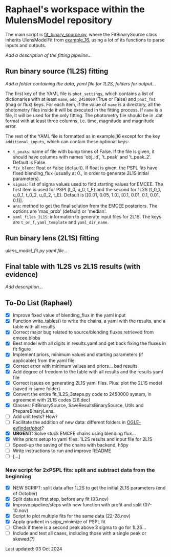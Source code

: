 # Raphael's workspace within the MulensModel repository

The main script is [fit_binary_source.py](https://github.com/rapoliveira/MulensModel/blob/develop/exploring_MulensModel/fit_binary_source.py), where the FitBinarySource class inherits UlensModelFit from [example_16](https://github.com/rapoliveira/MulensModel/blob/develop/examples/example_16/ulens_model_fit.py), using a lot of its functions to parse inputs and outputs.

*Add a description of the fitting pipeline...*

## Run binary source (1L2S) fitting

*Add a folder containing the data, yaml file for 1L2S, folders for output...*

The first key of the YAML file is `phot_settings`, which contains a list of dictionaries with at least `name`, `add_2450000` (True or False) and `phot_fmt` (mag or flux) keys.
For each item, if the value of `name` is a directory, all the photometry files inside it will be executed in the fitting process.
If `name` is a file, it will be used for the only fitting.
The photometry file should be in .dat format with at least three columns, i.e. time, magnitude and magnitude error.

The rest of the YAML file is formatted as in example_16 except for the key `additional_inputs`, which can contain these optional keys:
- `t_peaks`: name of file with bump times of False. If the file is given, it should have columns with names 'obj_id', 't_peak' and 't_peak_2'. Default is False.
- `fix_blend`: float or False (default). If float is given, the PSPL fits have fixed blending_flux (usually at 0., in order to generate 2L1S initial parameters).
- `sigmas`: list of sigma values used to find starting values for EMCEE. The first item is used for PSPL(t_0, u_0, t_E) and the second for 1L2S (t_0_1, u_0_1, t_0_2, u_0_2, t_E). Default is [[0.01, 0.05, 1.0], [0.1, 0.01, 0.1, 0.01, 0.1]].
- `ans`: method to get the final solution from the EMCEE posteriors. The options are 'max_prob' (default) or 'median'.
- `yaml_files_2L1S`: information to generate input files for 2L1S. The keys are `t_or_f`, `yaml_template` and `yaml_dir_name`.

## Run binary lens (2L1S) fitting

*ulens_model_fit.py yaml file...*

## Final table with 1L2S vs 2L1S results (with evidence)

*Add description...*

## To-Do List (Raphael)
- [X] Improve fixed value of blending_flux in the yaml input
- [X] Function write_tables() to write the chains, a yaml with the results, and a table with all results
- [X] Correct major bug related to source/blending fluxes retrieved from emcee.blobs
- [X] Best model with all digits in results.yaml and get back fixing the fluxes in fit figure
- [X] Implement priors, minimum values and starting parameters (if applicable) from the yaml file
- [X] Correct error with minimum values and priors... bad results
- [X] Add degree of freedom to the table with all results and the results yaml file
- [X] Correct issues on generating 2L1S yaml files. Plus: plot the 2L1S model (saved in same folder)
- [X] Convert the entire fit_1L2S_3steps.py code to 2450000 system, in agreement with 2L1S codes (26.dec)
- [X] Classes: FitBinarySource, SaveResultsBinarySource, Utils and PrepareBinaryLens.
- [ ] Add unit tests? How?
- [ ] Facilitate the addition of new data: different folders in [OGLE-evfinder/phot](https://github.com/rapoliveira/MulensModel/tree/develop/exploring_MulensModel/OGLE-evfinder/phot)?
- [X] **URGENT:** Solve stuck EMCEE chains using blending flux...
- [X] Write priors setup to yaml files: 1L2S results and input file for 2L1S
- [ ] Speed-up the saving of the chains with backend, h5py
- [ ] Write instructions to run and improve README
- [ ] [...]

### New script for 2xPSPL fits: split and subtract data from the beginning
- [X] NEW SCRIPT: split data after 1L2S to get the initial 2L1S parameters (end of October)
- [X] Split data as first step, before any fit (03.nov)
- [X] Improve pipeline/steps with new function with prefit and split (07-10.nov)
- [X] Script to plot multiple fits for the same data (22-28.nov)
- [X] Apply gradient in scipy_minimize of PSPL fit
- [ ] Check if there is a second peak above 3 sigma to go for 1L2S...
- [ ] Include and test all cases, including those with a single peak or skewed(?)

Last updated: 03 Oct 2024

